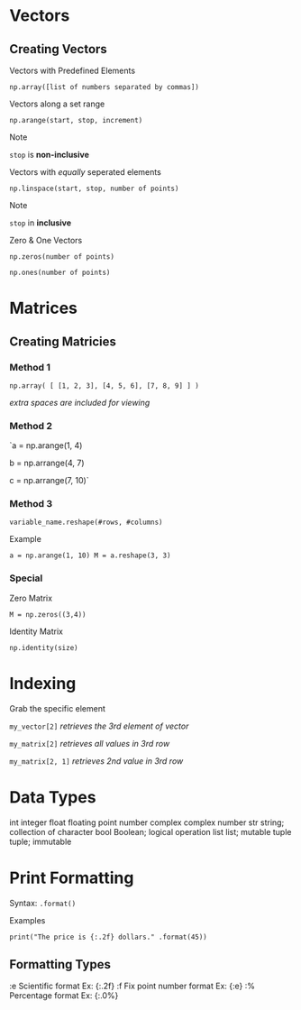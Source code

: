 # Vectors
## Creating Vectors
Vectors with Predefined Elements

`np.array([list of numbers separated by commas])`


Vectors along a set range

`np.arange(start, stop, increment)`

> [!NOTE]
> `stop` is **non-inclusive**

Vectors with *equally* seperated elements 

`np.linspace(start, stop, number of points)`

> [!NOTE]
> `stop` in **inclusive**

 Zero & One Vectors

`np.zeros(number of points)`

`np.ones(number of points)`

# Matrices
## Creating Matricies
### Method 1

`np.array( [ [1, 2, 3], [4, 5, 6], [7, 8, 9] ] )`

*extra spaces are included for viewing*
### Method 2 

`a = np.arange(1, 4)

b = np.arrange(4, 7)

c = np.arrange(7, 10)`

### Method 3

`variable_name.reshape(#rows, #columns)`

Example

`a = np.arange(1, 10)
M = a.reshape(3, 3)`

### Special
Zero Matrix

`M = np.zeros((3,4))`

Identity Matrix

`np.identity(size)`

# Indexing
Grab the specific element 

`my_vector[2]`  *retrieves the 3rd element of vector*

`my_matrix[2]`  *retrieves all values in 3rd row*

`my_matrix[2, 1]`   *retrieves 2nd value in 3rd row*

# Data Types
int     integer
float   floating point number
complex complex number
str     string; collection of character
bool    Boolean; logical operation
list    list; mutable
tuple   tuple; immutable

# Print Formatting
Syntax: `.format()`

Examples

`print("The price is {:.2f} dollars." .format(45))`

## Formatting Types
:e  Scientific format   Ex: {:.2f}
:f  Fix point number format     Ex: {:e}
:%  Percentage format   Ex: {:.0%}

